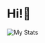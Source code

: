 # Hi!👋

![My Stats](https://readme-status-clone-7rxz.vercel.app/api?username=penne-0505&count_private=true&theme=penne_custom&show_icon=true)
